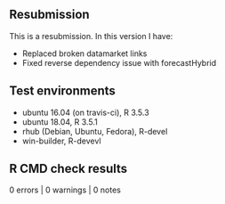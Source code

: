 ## Resubmission
This is a resubmission. In this version I have:

* Replaced broken datamarket links
* Fixed reverse dependency issue with forecastHybrid

## Test environments
* ubuntu 16.04 (on travis-ci), R 3.5.3
* ubuntu 18.04, R 3.5.1
* rhub (Debian, Ubuntu, Fedora), R-devel
* win-builder, R-devevl

## R CMD check results

0 errors | 0 warnings | 0 notes
